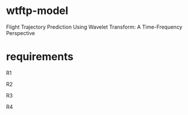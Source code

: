 # wtftp-model
Flight Trajectory Prediction Using Wavelet Transform: A Time-Frequency Perspective

# requirements

R1

R2

R3

R4